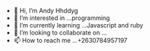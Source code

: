 - 👋 Hi, I’m Andy Hhddyg
- 👀 I’m interested in ...programming 
- 🌱 I’m currently learning ...Javascript and ruby 
- 💞️ I’m looking to collaborate on ...
- 📫 How to reach me ...+2630784957197 

<!---
Hhddyg/Hhddyg is a ✨ special ✨ repository because its `README.md` (this file) appears on your GitHub profile.
You can click the Preview link to take a look at your changes.
--->
